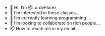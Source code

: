 - 👋 Hi, I’m @LordvFlorez
- 👀 I’m interested in these classes...
- 🌱 I’m currently learning programming...
- 💞️ I’m looking to collaborate on rich people...
- 📫 How to reach me in my email...

<!---
LordvFlorez/LordvFlorez is a ✨ special ✨ repository because its `README.md` (this file) appears on your GitHub profile.
You can click the Preview link to take a look at your changes.
--->
